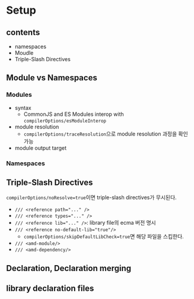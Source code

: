 #   Setup

##  contents
*   namespaces
*   Moudle
*   Triple-Slash Directives

##  Module vs Namespaces

### Modules
*   syntax
    *   CommonJS and ES Modules interop with `compilerOptions/esModuleInterop`
*   module resolution
    *   `compilerOptions/traceResolution`으로 module resolution 과정을 확인 가능
*   module output target

### Namespaces

##  Triple-Slash Directives
`compilerOptions/noResolve=true`이면 triple-slash directives가 무시된다.

*   `/// <reference path="..." />`
*   `/// <reference types="..." />`
*   `/// <reference lib="..." />`: library file의 ecma 버전 명시
*   `/// <reference no-default-lib="true"/>`
    *   `compilerOptions/skipDefaultLibCheck=true`면 해당 파일을 스킵한다.
*   `/// <amd-module/>`
*   `/// <amd-dependency/>`

##  Declaration, Declaration merging

##  library declaration files
